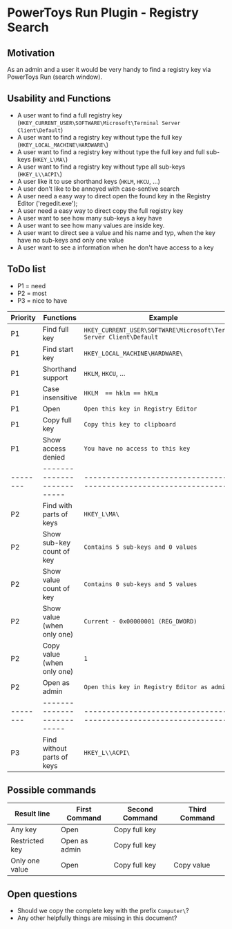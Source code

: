 # PowerToys Run Plugin - Registry Search

## Motivation

As an admin and a user it would be very handy to find a registry key via PowerToys Run (search window).

## Usability and Functions

* A user want to find a full registry key (`HKEY_CURRENT_USER\SOFTWARE\Microsoft\Terminal Server Client\Default`)
* A user want to find a registry key without type the full key (`HKEY_LOCAL_MACHINE\HARDWARE\`)
* A user want to find a registry key without type the full key and full sub-keys (`HKEY_L\MA\`)
* A user want to find a registry key without type all sub-keys  (`HKEY_L\\ACPI\`)
* A user like it to use shorthand keys (`HKLM`, `HKCU`, ...)
* A user don't like to be annoyed with case-sentive search
* A user need a easy way to direct open the found key in the Registry Editor ('regedit.exe');
* A user need a easy way to direct copy the full registry key
* A user want to see how many sub-keys a key have
* A user want to see how many values are inside key.
* A user want to direct see a value and his name and typ, when the key have no sub-keys and only one value
* A user want to see a information when he don't have access to a key

## ToDo list

* P1 = need
* P2 = most
* P3 = nice to have

| Priority | Functions                  | Example                                                               |
| -------- | -------------------------- | --------------------------------------------------------------------- |
| P1       | Find full key              | `HKEY_CURRENT_USER\SOFTWARE\Microsoft\Terminal Server Client\Default` |
| P1       | Find start key             | `HKEY_LOCAL_MACHINE\HARDWARE\`                                        |
| P1       | Shorthand support          | `HKLM`, `HKCU`, ...                                                   |
| P1       | Case insensitive           | `HKLM  == hklm == hKLm`                                               |
| P1       | Open                       | `Open this key in Registry Editor`                                    |
| P1       | Copy full key              | `Copy this key to clipboard`                                          |
| P1       | Show access denied         | `You have no access to this key`                                      |
| -------- | -------------------------- | --------------------------------------------------------------------- |
| P2       | Find with parts of keys    | `HKEY_L\MA\`                                                          |
| P2       | Show sub-key count of key  | `Contains 5 sub-keys and 0 values`                                    |
| P2       | Show value count of key    | `Contains 0 sub-keys and 5 values`                                    |
| P2       | Show value (when only one) | `Current - 0x00000001 (REG_DWORD)`                                    |
| P2       | Copy value (when only one) | `1`                                                                   |
| P2       | Open as admin              | `Open this key in Registry Editor as admin`                           |
| -------- | -------------------------- | --------------------------------------------------------------------- |
| P3       | Find without parts of keys | `HKEY_L\\ACPI\`                                                       |

## Possible commands

| Result line    | First Command | Second Command | Third Command      |
| -------------- |-------------- | -------------- | ------------------ |
| Any key        | Open          | Copy full key  |                    |
| Restricted key | Open as admin | Copy full key  |                    |
| Only one value | Open          | Copy full key  | Copy value         |

## Open questions

* Should we copy the complete key with the prefix `Computer\`?
* Any other helpfully things are missing in this document?
